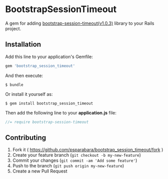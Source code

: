 # BootstrapSessionTimeout

A gem for adding [bootstrap-session-timeout(v1.0.3)](https://github.com/orangehill/bootstrap-session-timeout) library to your Rails project.

## Installation

Add this line to your application's Gemfile:

```ruby
gem 'bootstrap_session_timeout'
```

And then execute:

    $ bundle

Or install it yourself as:

    $ gem install bootstrap_session_timeout

Then add the following line to your **application.js** file:

```javascript
//= require bootstrap-session-timeout
```

## Contributing

1. Fork it ( https://github.com/psparabara/bootstrap_session_timeout/fork )
2. Create your feature branch (`git checkout -b my-new-feature`)
3. Commit your changes (`git commit -am 'Add some feature'`)
4. Push to the branch (`git push origin my-new-feature`)
5. Create a new Pull Request
